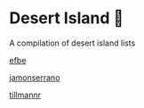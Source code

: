 # Desert Island 🐚
A compilation of desert island lists

[efbe](https://gist.github.com/efbe/d0df9fa5eeaa9de088a7)

[jamonserrano](https://gist.github.com/jamonserrano/9446a09b00b3df863c1c3c6692871298)

[tillmannr](https://gist.github.com/tillmannr/1924a8775ad1ecefafcfeb57ba371160)
